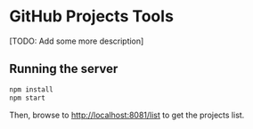 # GitHub Projects Tools

[TODO: Add some more description]

## Running the server

```sh
npm install
npm start
```

Then, browse to [http://localhost:8081/list]() to get the projects list.
